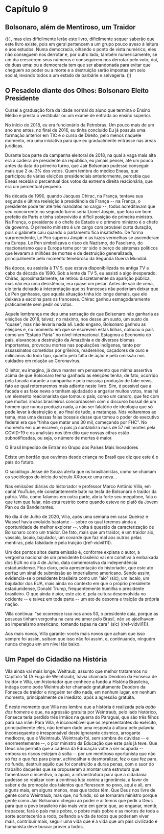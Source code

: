# Capítulo 9
## Bolsonaro, além de Mentiroso, um Traidor



 






((( , mas eles dificilmente lerão este livro, dificilmente sequer saberão que este livro existe, pois em geral pertencem a um grupo pouco aveso à leitura e aos estudos. Numa democracia, olhando o ponto de vista numérico, eles não conseguem nos derrotar e, por outro lado, também numericamente, se um dia crescerem seus números e conseguirem nos derrotar pelo voto, daí, de duas uma: ou a democracia tem que ser abandonada para evitar que cheguem ao poder ou a morte e a destruição serão impostas em seio social, levando todos a um estado de barbárie e selvageria. )))


## O Pesadelo diante dos Olhos: Bolsonaro Eleito Presidente


Cursei a graduação fora da idade normal do aluno que termina o Ensino Médio e presta o vestibular ou um exame de entrada ao ensino superior.

No início de 2018, eu era funcionário da Petrobras. Um pouco mais de um ano ano antes, no final de 2016, eu tinha concluído  Eu já possuía uma formação anterior em TIC e o curso de Direito, pelo menos naquele momento, era uma iniciativa para que eu gradualmente entrasse nas áreas jurídicas.


Durante boa parte da campanha eleitoral de 2018, na qual a vaga mais alta era a cadeira de presidente da república, eu jamais pensei, até um pouco antes da data do primeiro turno, que Jair Bolsonaro pudesse conseguir mais que 2 ou 3% dos votos.  Quem lembra do médico Eneas, que participou de várias eleições presidenciais anteriormente, percebia que Eneas recebia o percentual dos votos da extrema direita reacionária, que era um percentual pequeno.

Na década de 1990, quando Jacques Chirac, na França, tentava sua segunda e última reeleição à presidência da França -- na França, o presidente pode ter até três mandatos no cargo --, todos acreditavam que seu concorrente no segundo turno seria Lionel Jospin, que fora um bom prefeito de Paris e tinha sobrevivido à díficil posição de primeira ministro.  Na França, o presidente é o chefe de Estado e o primeiro ministro é o chefe de governo.  O primeiro ministro é um cargo com provável curta duração, pois o gabinete caiu quando o parlamento fica insatisfeito. De forma surpreendente, Le Pen superou Jospin e as luzes vermelhas se ascenderam na Europa.  Le Pen simbolizava o risco do Nazismo, do Fascismo, do reacionarismo que a Europa teme por ter sido o berço de sistemas políticos que levaram a milhões de mortes e de destruição generalizada, principalmente pelo momento temebroso da Segunda Guerra Mundial.

Na época, eu assistia à TV 5, que estava disponibilizada na antiga TV a cabo da década de 1990. Sob a lente da TV 5, eu assisti a algo inesperado. Chirac, aproximadamente, se retirou discretamente da aparição pública, mas não era uma desistência, era quase um pesar. Antes de sair de cena, ele teria deixado à interpretação que os franceses não poderiam deixar que Le Pen ganhasse, que aquela situação tinha ido longe demais, que ele deixava a escolha para os franceses.  Chirac ganhou esmagodaramente praticamente sem pedir os votos.

Aquele lembrança me deu uma sensação de que Bolsonaro não ganharia as eleições de 2018, talvez, no máximo, nos desse um susto, um susto de "quase", mas não levaria nada ali. Ledo engano, Bolsonaro ganhou as eleições e, no momento em que se escrevem estas linhas, colocou o país como um "Estado Pária" no nível internacional.  Estagnou a Economia do país, alavancou a destruição da Amazônia e de diversos biomas importantes, provocou mortes nas populações indígenas, tanto por assassinatos cometidos por grileiros, madereiros, caçadores de ouro e milicianos do todo tipo, quanto pela falta de ação e pela omissão nos cuidados em relação ao Coronavírus.

O leitor, eu imagino, já deve manter em pensamento que minha assertiva acima de que Bolsonaro tenha ganhado as eleições tenha, de fato, ocorrido pela facada durante a campanha e pela massiça produção de fake news, fato ao qual retornaremos mais adiante neste livro. Sim, é possível que a facada e as fake news o tenham ajudadado a angariar muitos votos, mas há um elemento reacionarista que tomou o país, como um cancro, que fez com que muitos irmãos brasileiros concordassem com o discurso bossal de um homem que nunca produziu nada, a não ser falatório de ideologia que só pode levar à destruição e, ao final de tudo, a matanças. Nós voltaremos ao tema, mas uma dessas falas bossais desse que tomou o poder do executivo federal era que "tinha que matar uns 30 mil, começando por FHC".  No momento em que escrevo, o país já contabiliza mais de 57 mil mortes pela COVID-19 e os analistas nos têm dito que nossas cifras estão subnotificadas, ou seja, o número de mortes é maior.


O Brasil Impedido de Entrar no Grupo dos Países Mais Inovadores

Existe um bordão que ouvimos desde criança no Brasil que diz que este é o país do futuro.  

O sociólogo Jesse de Souza alerta que os brasilianistas, como se chamam os sociólogos do início do século XXtrouxe uma nova...


Nas emissões diárias do historiador e professor Marco Antônio Villa, em canal YouTube, ele constantemente bate na tecla de Bolsonaro é traidor da pátria. Villa, como falamos em outra parte, abriu forte seu megafone, fala o que tem que falar, não está restrito como quando esteve no platô da Jovem Pan ou da Bandeirantes.

No dia 4 de Julho de 2020, Villa, após uma semana em caso Queiroz e Wassef havia evoluído bastante -- sobre os qual teremos ainda a oportunidade de melhor explorar --, volta à questão da caracterização de Bolsonaro como um traidor. De fato, mais que um traidor, é um traidor aio, vassalo, lacaio, bajulador, um covarde que faz mal aos outros pelas mentiras, pela falsidade e pela traição ((ref-vidvil11)).

Um dos pontos altos desta emissão é, conforme explana o autor, a vergonha nacional de um presidente brasileiro vai em comitiva à embaixada dos EUA no dia 4 de Julho, data comemorativa da independência estadunidense. Fica claro, pela apresentação do historiador, que este ato perfaz um sinal de submissão ao imperialismo americano. Sendo assim, evidencia-se o presidente brasileira como um "aio" (sic), um lacaio, um bajulador dos EUA, mais ainda no contexto em que o próprio presidente estadunidense, Donald Trump, frequentemente humilha o presidente brasileiro. O que ainda é pior, este ato é, pela cultura desenvolvida no ocidente -- e talvez em toda parte -- um ato de desonra e traição da própria nação.

Villa continua: "se ocorresse isso nos anos 50, o presidente caía, porque as pessoas tinham vergonha na cara we amor pelo Brasil, não se ajoelhavam ao imperalismo americano, tomando tapas na cara" (sic) ((ref-vidvil11)).

Aos mais novos, Villa garante: vocês mais novos que acham que isso sempre foi assim, saibam que isso não foi assim, e, continuando, ninguém nunca chegou em um nível tão baixo.

## Um Papel do Cidadão na História

Vila ainda vai mais longe. Weitraub, assunto que melhor trataremos no Capítulo 14 (A Fuga de Weintraub), havia chamado Deodoro da Fonseca de traidor e Villa, um historiador que conhece a fundo a História Brasileira, indaga como pode Weintraub ter chamado gratuitamente Deodoro da Fonseca de traidor e ninguém ter dito nada, em nenhum lugar, em nenhum momento, principalmente de imediato, após a agressão gratuita.

É neste momento que Villa nos lembra que a história é realizada pela *ação dos homens* e que, na agressão gratuita por Weintraub, pelo lado histórico, Fonseca teria perdido três irmãos na guerra do Paraguai, que são três filhos para sua mãe. Para Villa, é inconcebível que os representantes do exército, principalmente eles, não tenham dado uma resposta à altura pelo palavria inconsequente e irresponsável deste ignorante cósmico, arrogante medíocre, que é Weintraub. Weintraub foi, sem sombra de dúvidas -- e enormentemente --, o pior ministro da Educação que este país já teve. Que Deus não permita que a cadeira da Educação volte a ser ocupada -- embora os riscos estejam à solta -- por um mentiroso oportunista que não só fez o que fez para piorar, achincalhar e desmoralizar, fez o que fez para, no fundo, destruir aquilo que foi construído a duras penas, com o suor do trabalho daqueles que se propuseram a montar uma estrutura que fomentasse o incentivo, o apoio, a infraestrutura para que a cidadania pudesse se realizar com a contínua luta contra a ignorância, a favor do saber e da promoção dos talentos que florescem no povo, aqui e ali, em alguns mais, em alguns menos, mas que todos têm. Que Deus nos livre de gente como Weintraub, mas que, no fundo, só se tornaram ministro porque gente como Jair Bolsonaro chegou ao poder e aí temos que pedir a Deus para que o povo brasileiro não mais vote em gente que, ao enganar, mentir, trapacear, fará o país mais pobre, o pobre mais pobre e as mortes de toda a sorte acontecerão a rodo, ceifando a vida de todos que poderiam viver mais, contribuir mais, seguir uma vida que é a vida que um país civilizado e humanista deve buscar prover a todos.

